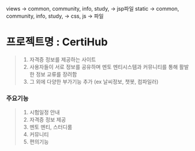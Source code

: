 views -> common, community, info, study, -> jsp파일
static -> common, community, info, study, -> css, js -> 파일


# 프로젝트명 : CertiHub


> 1. 자격증 정보를 제공하는 사이트
> 2. 사용자들이 서로 정보를 공유하며 멘토 멘티시스템과 커뮤니티를 통해 활발한 정보 교류를 장려함
> 3. 그 외에 다양한 부가기능 추가 (ex 날씨정보, 챗봇, 컴파일러)



### 주요기능
> 1. 시험일정 안내
> 2. 자격증 정보 제공
> 3. 멘토 멘티, 스터디룸 
> 4. 커뮤니티
> 5. 편의기능



